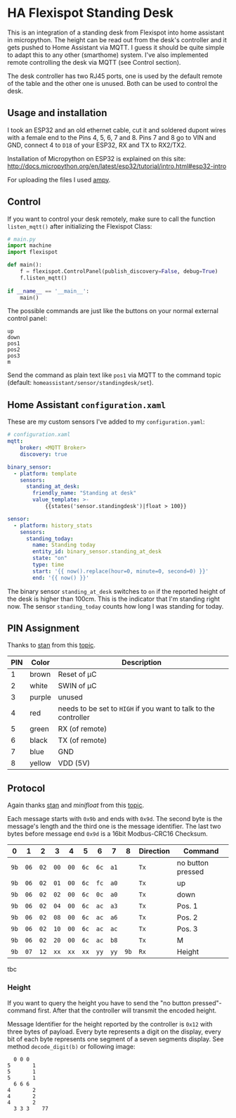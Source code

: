 # HA Flexispot Standing Desk

This is an integration of a standing desk from Flexispot into home assistant in micropython. The height can be read out from the desk's controller and it gets pushed to Home Assistant via MQTT. I guess it should be quite simple to adapt this to any other (smarthome) system. I've also implemented remote controlling the desk via MQTT (see Control section).

The desk controller has two RJ45 ports, one is used by the default remote of the table and the other one is unused. Both can be used to control the desk. 

## Usage and installation
I took an ESP32 and an old ethernet cable, cut it and soldered dupont wires with a female end to the Pins 4, 5, 6, 7 and 8. Pins 7 and 8 go to VIN and GND, connect 4 to `D18` of your ESP32, RX and TX to RX2/TX2.

Installation of Micropython on ESP32 is explained on this site: http://docs.micropython.org/en/latest/esp32/tutorial/intro.html#esp32-intro

For uploading the files I used [ampy](https://learn.adafruit.com/micropython-basics-load-files-and-run-code/install-ampy).

## Control
If you want to control your desk remotely, make sure to call the function `listen_mqtt()` after initializing the Flexispot Class:
```python
# main.py
import machine
import flexispot

def main():
    f = flexispot.ControlPanel(publish_discovery=False, debug=True)
    f.listen_mqtt()
       
if __name__ == '__main__':
    main()
```
The possible commands are just like the buttons on your normal external control panel:
```
up
down
pos1
pos2
pos3
m
```

Send the command as plain text like `pos1` via MQTT to the command topic (default: `homeassistant/sensor/standingdesk/set`).

## Home Assistant `configuration.xaml`
These are my custom sensors I've added to my `configuration.yaml`:

```yaml
# configuration.xaml
mqtt:
    broker: <MQTT Broker>
    discovery: true

binary_sensor:
  - platform: template
    sensors:
      standing_at_desk:
        friendly_name: "Standing at desk"
        value_template: >-
            {{states('sensor.standingdesk')|float > 100}}

sensor:
  - platform: history_stats
    sensors:
      standing_today:
        name: Standing today
        entity_id: binary_sensor.standing_at_desk
        state: "on"
        type: time
        start: '{{ now().replace(hour=0, minute=0, second=0) }}'
        end: '{{ now() }}'
```

The binary sensor `standing_at_desk` switches to `on` if the reported height of the desk is higher than 100cm. This is the indicator that I'm standing right now. The sensor `standing_today` counts how long I was standing for today.

## PIN Assignment
Thanks to [stan](https://www.mikrocontroller.net/user/show/stan) from this [topic](https://www.mikrocontroller.net/topic/493524). 

| PIN | Color  | Description                                                     |
|-----|--------|-----------------------------------------------------------------|
| 1   | brown  | Reset of µC                                                     |
| 2   | white  | SWIN of µC                                                      |
| 3   | purple | unused                                                          |
| 4   | red    | needs to be set to `HIGH` if you want to talk to the controller |
| 5   | green  | RX (of remote)                                                  |
| 6   | black  | TX (of remote)                                                  |
| 7   | blue   | GND                                                             |
| 8   | yellow | VDD (5V)                                                        |

## Protocol
Again thanks [stan](https://www.mikrocontroller.net/user/show/stan) and _minifloat_ from this [topic](https://www.mikrocontroller.net/topic/493524). 

Each message starts with `0x9b` and ends with `0x9d`. The second byte is the message's length and the third one is the message identifier. The last two bytes before message end `0x9d` is a 16bit Modbus-CRC16 Checksum.

| 0    | 1    | 2    | 3    | 4    | 5    | 6    | 7    | 8    | Direction   | Command           |
|------|------|------|------|------|------|------|------|------|-------------|-------------------|
| `9b` | `06` | `02` | `00` | `00` | `6c` | `6c` | `a1` |      | `Tx`        | no button pressed |
| `9b` | `06` | `02` | `01` | `00` | `6c` | `fc` | `a0` |      | `Tx`        | up                |
| `9b` | `06` | `02` | `02` | `00` | `6c` | `0c` | `a0` |      | `Tx`        | down              |
| `9b` | `06` | `02` | `04` | `00` | `6c` | `ac` | `a3` |      | `Tx`        | Pos. 1            |
| `9b` | `06` | `02` | `08` | `00` | `6c` | `ac` | `a6` |      | `Tx`        | Pos. 2            |
| `9b` | `06` | `02` | `10` | `00` | `6c` | `ac` | `ac` |      | `Tx`        | Pos. 3            |
| `9b` | `06` | `02` | `20` | `00` | `6c` | `ac` | `b8` |      | `Tx`        | M                 |
| `9b` | `07` | `12` | `xx` | `xx` | `xx` | `yy` | `yy` | `9b` | `Rx`        | Height            |
tbc

### Height
If you want to query the height you have to send the "no button pressed"-command first. After that the controller will transmit the encoded height.

Message Identifier for the height reported by the controller is `0x12` with three bytes of payload. Every byte represents a digit on the display, every bit of each byte represents one segment of a seven segments display. See method `decode_digit(b)` or following image:

```
  0 0 0
5       1
5       1
5       1
  6 6 6
4       2
4       2
4       2
  3 3 3    77
```